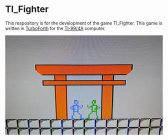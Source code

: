# TI_Fighter

This respository is for the development
of the game TI_Fighter.  This game is 
written in [TurboForth](http://turboforth.net) for the 
[TI-99/4A](https://en.wikipedia.org/wiki/Texas_Instruments_TI-99/4A) computer.

![standoff](images/2019_04_06/standoff.jpg)


